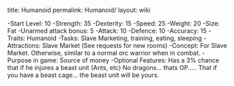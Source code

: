 title: Humanoid
permalink: Humanoid/
layout: wiki



-Start Level: 10
-Strength: 35
-Dexterity: 15
-Speed: 25
-Weight: 20
-Size: Fat
-Unarmed attack bonus: 5
-Attack: 10
-Defence: 10
-Accuracy: 15
-Traits: Humanoid
-Tasks: Slave Marketing, training, eating, sleeping
-Attractions: Slave Market (See requests for new rooms)
-Concept: For Slave Market. Otherwise, similar to a normal orc warrior when in combat.
-Purpose in game: Source of money
-Optional Features:
Has a 3% chance that if he injures a beast unit (Ants, etc) No dragons... thats OP..... That if you have a beast cage... the beast unit will be yours.